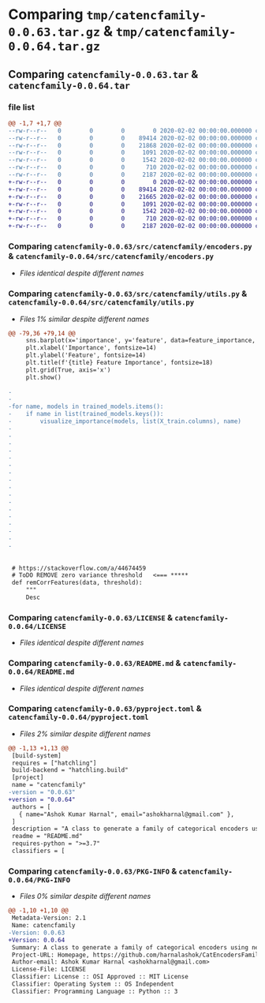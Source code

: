 # Comparing `tmp/catencfamily-0.0.63.tar.gz` & `tmp/catencfamily-0.0.64.tar.gz`

## Comparing `catencfamily-0.0.63.tar` & `catencfamily-0.0.64.tar`

### file list

```diff
@@ -1,7 +1,7 @@
--rw-r--r--   0        0        0        0 2020-02-02 00:00:00.000000 catencfamily-0.0.63/src/catencfamily/__init__.py
--rw-r--r--   0        0        0    89414 2020-02-02 00:00:00.000000 catencfamily-0.0.63/src/catencfamily/encoders.py
--rw-r--r--   0        0        0    21868 2020-02-02 00:00:00.000000 catencfamily-0.0.63/src/catencfamily/utils.py
--rw-r--r--   0        0        0     1091 2020-02-02 00:00:00.000000 catencfamily-0.0.63/LICENSE
--rw-r--r--   0        0        0     1542 2020-02-02 00:00:00.000000 catencfamily-0.0.63/README.md
--rw-r--r--   0        0        0      710 2020-02-02 00:00:00.000000 catencfamily-0.0.63/pyproject.toml
--rw-r--r--   0        0        0     2187 2020-02-02 00:00:00.000000 catencfamily-0.0.63/PKG-INFO
+-rw-r--r--   0        0        0        0 2020-02-02 00:00:00.000000 catencfamily-0.0.64/src/catencfamily/__init__.py
+-rw-r--r--   0        0        0    89414 2020-02-02 00:00:00.000000 catencfamily-0.0.64/src/catencfamily/encoders.py
+-rw-r--r--   0        0        0    21665 2020-02-02 00:00:00.000000 catencfamily-0.0.64/src/catencfamily/utils.py
+-rw-r--r--   0        0        0     1091 2020-02-02 00:00:00.000000 catencfamily-0.0.64/LICENSE
+-rw-r--r--   0        0        0     1542 2020-02-02 00:00:00.000000 catencfamily-0.0.64/README.md
+-rw-r--r--   0        0        0      710 2020-02-02 00:00:00.000000 catencfamily-0.0.64/pyproject.toml
+-rw-r--r--   0        0        0     2187 2020-02-02 00:00:00.000000 catencfamily-0.0.64/PKG-INFO
```

### Comparing `catencfamily-0.0.63/src/catencfamily/encoders.py` & `catencfamily-0.0.64/src/catencfamily/encoders.py`

 * *Files identical despite different names*

### Comparing `catencfamily-0.0.63/src/catencfamily/utils.py` & `catencfamily-0.0.64/src/catencfamily/utils.py`

 * *Files 1% similar despite different names*

```diff
@@ -79,36 +79,14 @@
     sns.barplot(x='importance', y='feature', data=feature_importance, color='skyblue', errorbar='sd')
     plt.xlabel('Importance', fontsize=14)
     plt.ylabel('Feature', fontsize=14)
     plt.title(f'{title} Feature Importance', fontsize=18)
     plt.grid(True, axis='x')
     plt.show()
     
-    
-    
-for name, models in trained_models.items():
-    if name in list(trained_models.keys()):
-        visualize_importance(models, list(X_train.columns), name)
-
-
-
-
-
-
-
-
-
-
-
-
-
-
-
-
-
 
 
 # https://stackoverflow.com/a/44674459
 # ToDO REMOVE zero variance threshold   <=== *****
 def remCorrFeatures(data, threshold):
     """
     Desc
```

### Comparing `catencfamily-0.0.63/LICENSE` & `catencfamily-0.0.64/LICENSE`

 * *Files identical despite different names*

### Comparing `catencfamily-0.0.63/README.md` & `catencfamily-0.0.64/README.md`

 * *Files identical despite different names*

### Comparing `catencfamily-0.0.63/pyproject.toml` & `catencfamily-0.0.64/pyproject.toml`

 * *Files 2% similar despite different names*

```diff
@@ -1,13 +1,13 @@
 [build-system]
 requires = ["hatchling"]
 build-backend = "hatchling.build"
 [project]
 name = "catencfamily"
-version = "0.0.63"
+version = "0.0.64"
 authors = [
   { name="Ashok Kumar Harnal", email="ashokharnal@gmail.com" },
 ]
 description = "A class to generate a family of categorical encoders using network analysis"
 readme = "README.md"
 requires-python = ">=3.7"
 classifiers = [
```

### Comparing `catencfamily-0.0.63/PKG-INFO` & `catencfamily-0.0.64/PKG-INFO`

 * *Files 0% similar despite different names*

```diff
@@ -1,10 +1,10 @@
 Metadata-Version: 2.1
 Name: catencfamily
-Version: 0.0.63
+Version: 0.0.64
 Summary: A class to generate a family of categorical encoders using network analysis
 Project-URL: Homepage, https://github.com/harnalashok/CatEncodersFamily
 Author-email: Ashok Kumar Harnal <ashokharnal@gmail.com>
 License-File: LICENSE
 Classifier: License :: OSI Approved :: MIT License
 Classifier: Operating System :: OS Independent
 Classifier: Programming Language :: Python :: 3
```

